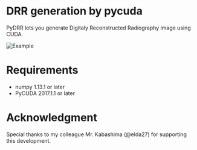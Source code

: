 # DRR generation by pycuda
PyDRR lets you generate Digitaly Reconstructed Radiography image using CUDA.

![Example](./img/Example.png)

# Requirements
- numpy  1.13.1 or later
- PyCUDA 2017.1.1 or later

# Acknowledgment
Special thanks to my colleague Mr. Kabashima (@elda27) for supporting this development.
